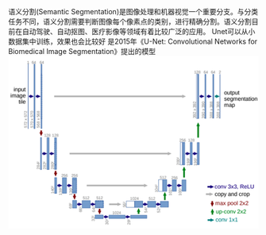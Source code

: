 语义分割(Semantic Segmentation)是图像处理和机器视觉一个重要分支。与分类任务不同，语义分割需要判断图像每个像素点的类别，进行精确分割。语义分割目前在自动驾驶、自动抠图、医疗影像等领域有着比较广泛的应用。
Unet可以从小数据集中训练，效果也会比较好
是2015年《U-Net: Convolutional Networks for Biomedical Image Segmentation》提出的模型
![image](Unet/imag/unet.png)
